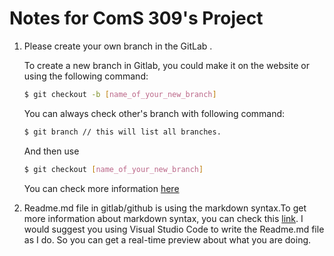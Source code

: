 # Notes for ComS 309's Project
1. Please create your own branch in the GitLab . 

    To create a new branch in Gitlab, you could make it on the website or using the following command:
    ```bash
    $ git checkout -b [name_of_your_new_branch]
    ```
    You can always check other's branch with following command:
    ```bash
    $ git branch // this will list all branches.
    ```
    And then use
    ```bash
    $ git checkout [name_of_your_new_branch]
    ```
    You can check more information [here](https://github.com/Kunena/Kunena-Forum/wiki/Create-a-new-branch-with-git-and-manage-branches)
2. Readme.md file in gitlab/github is using the markdown syntax.To get more information about markdown syntax, you can check this [link](https://github.com/adam-p/markdown-here/wiki/Markdown-Cheatsheet). I would suggest you using Visual Studio Code to write the Readme.md file as I do. So you can get a real-time preview about what you are doing.



